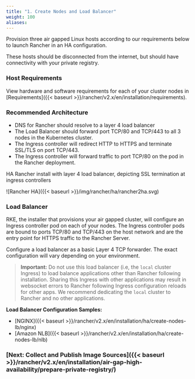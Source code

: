 ```yaml
---
title: "1. Create Nodes and Load Balancer"
weight: 100
aliases:
---
```

Provision three air gapped Linux hosts according to our requirements below to launch Rancher in an HA configuration.

These hosts should be disconnected from the internet, but should have connectivity with your private registry.

### Host Requirements

View hardware and software requirements for each of your cluster nodes in [Requirements]({{< baseurl >}}/rancher/v2.x/en/installation/requirements).

### Recommended Architecture

- DNS for Rancher should resolve to a layer 4 load balancer
- The Load Balancer should forward port TCP/80 and TCP/443 to all 3 nodes in the Kubernetes cluster.
- The Ingress controller will redirect HTTP to HTTPS and terminate SSL/TLS on port TCP/443.
- The Ingress controller will forward traffic to port TCP/80 on the pod in the Rancher deployment.

<figcaption>HA Rancher install with layer 4 load balancer, depicting SSL termination at ingress controllers</figcaption>

![Rancher HA]({{< baseurl >}}/img/rancher/ha/rancher2ha.svg)

### Load Balancer

RKE, the installer that provisions your air gapped cluster, will configure an Ingress controller pod on each of your nodes. The Ingress controller pods are bound to ports TCP/80 and TCP/443 on the host network and are the entry point for HTTPS traffic to the Rancher Server.

Configure a load balancer as a basic Layer 4 TCP forwarder. The exact configuration will vary depending on your environment.

>**Important:**
>Do not use this load balancer (i.e, the `local` cluster Ingress) to load balance applications other than Rancher following installation. Sharing this Ingress with other applications may result in websocket errors to Rancher following Ingress configuration reloads for other apps. We recommend dedicating the `local` cluster to Rancher and no other applications.

**Load Balancer Configuration Samples:**

- [NGINX]({{< baseurl >}}/rancher/v2.x/en/installation/ha/create-nodes-lb/nginx)
- [Amazon NLB]({{< baseurl >}}/rancher/v2.x/en/installation/ha/create-nodes-lb/nlb)

### [Next: Collect and Publish Image Sources]({{< baseurl >}}/rancher/v2.x/en/installation/air-gap-high-availability/prepare-private-registry/)
